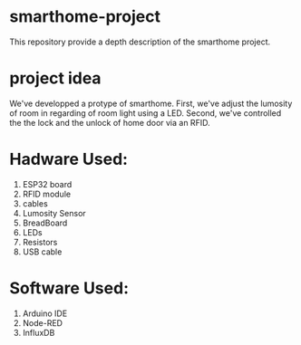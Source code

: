 # smarthome-project
This repository provide a depth description of the smarthome project.
# project idea
We've developped a protype of smarthome. First, we've adjust the lumosity of room in regarding of room light using a LED. Second, we've controlled the the lock and the unlock of home door via an RFID. 
# Hadware Used:
1. ESP32 board 
2. RFID module
3. cables 
4. Lumosity Sensor
5. BreadBoard
6. LEDs
7. Resistors
8. USB cable
# Software Used:
1. Arduino IDE
2. Node-RED
3. InfluxDB

